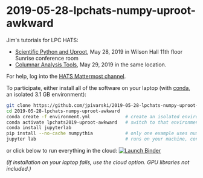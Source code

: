 # 2019-05-28-lpchats-numpy-uproot-awkward

Jim's tutorials for LPC HATS:

   * [Scientific Python and Uproot](https://indico.cern.ch/event/814895), May 28, 2019 in Wilson Hall 11th floor Sunrise conference room
   * [Columnar Analysis Tools](https://indico.cern.ch/event/814100), May 29, 2019 in the same location.

For help, log into the [HATS Mattermost channel](https://mattermost.web.cern.ch/cms-exp/channels/hatslpc-2019).

To participate, either install all of the software on your laptop (with [conda](https://docs.conda.io/en/latest/miniconda.html), an isolated 3.1 GB environment):

```bash
git clone https://github.com/jpivarski/2019-05-28-lpchats-numpy-uproot-awkward.git
cd 2019-05-28-lpchats-numpy-uproot-awkward
conda create -f environment.yml             # create an isolated environment and install everything
conda activate lpchats2019-uproot-awkward   # switch to that environment (maybe "source activate...")
conda install jupyterlab
pip install --no-cache numpythia            # only one example uses numpythia; it's slow to install
jupyter lab                                 # runs on your machine, controlled by your web browser
```

or click below to run everything in the cloud: [![Launch Binder](https://mybinder.org/badge_logo.svg)](https://mybinder.org/v2/gh/jpivarski/2019-05-28-lpchats-numpy-uproot-awkward/1.0?urlpath=lab)

_(If installation on your laptop fails, use the cloud option. GPU libraries not included.)_
